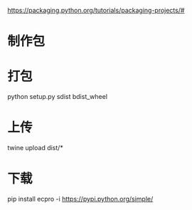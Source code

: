 https://packaging.python.org/tutorials/packaging-projects/#

# 制作包

# 打包
python setup.py sdist bdist_wheel

# 上传
twine upload dist/*

# 下载
pip install ecpro -i  https://pypi.python.org/simple/